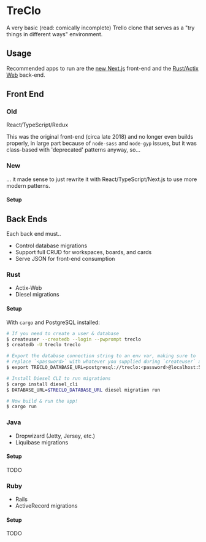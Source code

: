 # TreClo

A very basic (read: comically incomplete) Trello clone that serves as a
"try things in different ways" environment.

## Usage

Recommended apps to run are the [new Next.js](#new) front-end and the [Rust/Actix Web](#rust) back-end.

## Front End

### Old

React/TypeScript/Redux

This was the original front-end (circa late 2018) and no longer even builds properly,
in large part because of `node-sass` and `node-gyp` issues, but it was class-based
with 'deprecated' patterns anyway, so...

### New

... it made sense to just rewrite it with React/TypeScript/Next.js to use more modern patterns.

#### Setup

## Back Ends

Each back end must..

- Control database migrations
- Support full CRUD for workspaces, boards, and cards
- Serve JSON for front-end consumption

### Rust

- Actix-Web
- Diesel migrations

#### Setup

With `cargo` and PostgreSQL installed:

```bash
# If you need to create a user & database
$ createuser --createdb --login --pwprompt treclo
$ createdb -U treclo treclo

# Export the database connection string to an env var, making sure to
# replace `<password>` with whatever you supplied during `createuser` above
$ export TRECLO_DATABASE_URL=postgresql://treclo:<password>@localhost:5432/treclo

# Install Diesel CLI to run migrations
$ cargo install diesel_cli
$ DATABASE_URL=$TRECLO_DATABASE_URL diesel migration run

# Now build & run the app!
$ cargo run
```

### Java

- Dropwizard (Jetty, Jersey, etc.)
- Liquibase migrations

#### Setup

TODO

### Ruby

- Rails
- ActiveRecord migrations

#### Setup

TODO